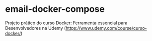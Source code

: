 # email-docker-compose
Projeto prático do curso Docker: Ferramenta essencial para Desenvolvedores na Udemy (https://www.udemy.com/course/curso-docker/)
